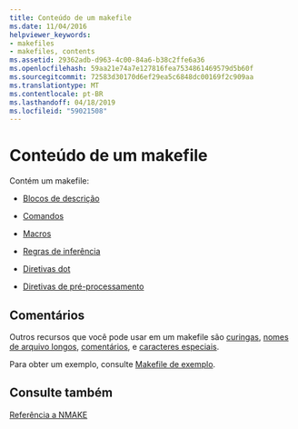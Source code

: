 ```yaml
---
title: Conteúdo de um makefile
ms.date: 11/04/2016
helpviewer_keywords:
- makefiles
- makefiles, contents
ms.assetid: 29362adb-d963-4c00-84a6-b38c2ffe6a36
ms.openlocfilehash: 59aa21e74a7e127816fea7534861469579d5b60f
ms.sourcegitcommit: 72583d30170d6ef29ea5c6848dc00169f2c909aa
ms.translationtype: MT
ms.contentlocale: pt-BR
ms.lasthandoff: 04/18/2019
ms.locfileid: "59021508"
---
```

# <a name="contents-of-a-makefile"></a>Conteúdo de um makefile

Contém um makefile:

- [Blocos de descrição](description-blocks.md)

- [Comandos](commands-in-a-makefile.md)

- [Macros](macros-and-nmake.md)

- [Regras de inferência](inference-rules.md)

- [Diretivas dot](dot-directives.md)

- [Diretivas de pré-processamento](makefile-preprocessing.md)

## <a name="remarks"></a>Comentários

Outros recursos que você pode usar em um makefile são [curingas](wildcards-and-nmake.md), [nomes de arquivo longos](long-filenames-in-a-makefile.md), [comentários](comments-in-a-makefile.md), e [caracteres especiais](special-characters-in-a-makefile.md).

Para obter um exemplo, consulte [Makefile de exemplo](sample-makefile.md).

## <a name="see-also"></a>Consulte também

[Referência a NMAKE](nmake-reference.md)